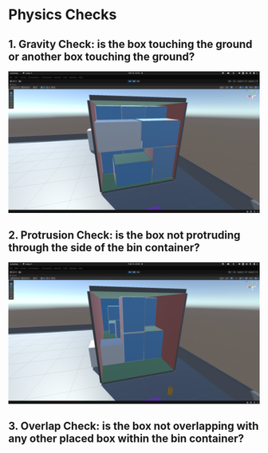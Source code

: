 # Physics Checks

## 1. Gravity Check: is the box touching the ground or another box touching the ground?  
![](./images/physics-check-gravity.png)

## 2. Protrusion Check: is the box not protruding through the side of the bin container?
![](./images/physics-check-protrusion.png)

## 3. Overlap Check: is the box not overlapping with any other placed box within the bin container? 